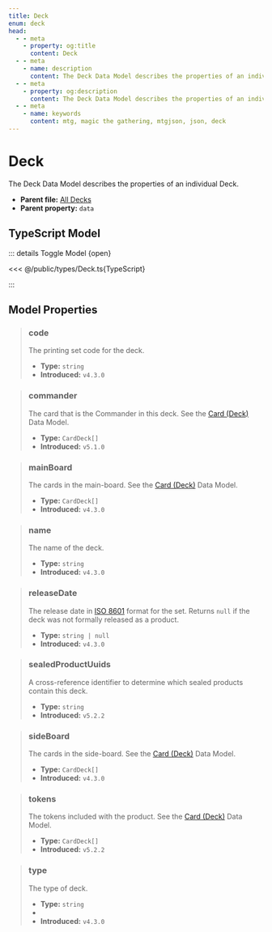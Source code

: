 ```yaml
---
title: Deck
enum: deck
head:
  - - meta
    - property: og:title
      content: Deck
  - - meta
    - name: description
      content: The Deck Data Model describes the properties of an individual Deck.
  - - meta
    - property: og:description
      content: The Deck Data Model describes the properties of an individual Deck.
  - - meta
    - name: keywords
      content: mtg, magic the gathering, mtgjson, json, deck
---
```


# Deck

The Deck Data Model describes the properties of an individual Deck.

- **Parent file:** [All Decks](/downloads/all-decks/)
- **Parent property:** `data`

## TypeScript Model

::: details Toggle Model {open}

<<< @/public/types/Deck.ts{TypeScript}

:::

## Model Properties

> ### code
>
> The printing set code for the deck.
>
> - **Type:** `string`
> - **Introduced:** `v4.3.0`

> ### commander <DocBadge type="warning" text="optional" />
>
> The card that is the Commander in this deck. See the [Card (Deck)](/data-models/card/card-deck/) Data Model.
>
> - **Type:** `CardDeck[]`
> - **Introduced:** `v5.1.0`

> ### mainBoard
>
> The cards in the main-board. See the [Card (Deck)](/data-models/card/card-deck/) Data Model.
>
> - **Type:** `CardDeck[]`
> - **Introduced:** `v4.3.0`

> ### name
>
> The name of the deck.
>
> - **Type:** `string`
> - **Introduced:** `v4.3.0`

> ### releaseDate
>
> The release date in [ISO 8601](https://www.iso.org/iso-8601-date-and-time-format.html) format for the set. Returns `null` if the deck was not formally released as a product.
>
> - **Type:** `string | null`
> - **Introduced:** `v4.3.0`

> ### sealedProductUuids
>
> A cross-reference identifier to determine which sealed products contain this deck.
>
> - **Type:** `string`
> - **Introduced:** `v5.2.2`

> ### sideBoard
>
> The cards in the side-board. See the [Card (Deck)](/data-models/card/card-deck/) Data Model.
>
> - **Type:** `CardDeck[]`
> - **Introduced:** `v4.3.0`

> ### tokens
>
> The tokens included with the product. See the [Card (Deck)](/data-models/card/card-deck/) Data Model.
>
> - **Type:** `CardDeck[]`
> - **Introduced:** `v5.2.2`

> ### type
>
> The type of deck.
>
> - **Type:** `string`
> - <ExampleField type='type'/>
> - **Introduced:** `v4.3.0`
